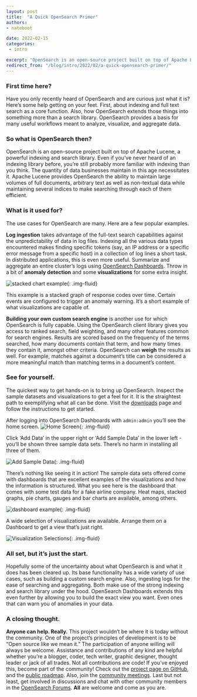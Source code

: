 ```yaml
---
layout: post
title:  "A Quick OpenSearch Primer"
authors:
- nateboot

date: 2022-02-15
categories:
 - intro

excerpt: "OpenSearch is an open-source project built on top of Apache Lucene, a powerful indexing and search library.  Even if you’ve never heard of an indexing library before, you’re still probably more familiar with indexing than you think. "
redirect_from: "/blog/intro/2022/02/a-quick-opensearch-primer/"
---
```


### First time here?

Have you only recently heard of OpenSearch and are curious just what it is? Here’s some help getting on your feet. First, about indexing and full text search as a core function. Also, how OpenSearch extends those things into something more than a search library. OpenSearch provides a basis for many useful workflows meant to analyze, visualize, and aggregate data. 

### So what is OpenSearch then? 

OpenSearch is an open-source project built on top of Apache Lucene, a powerful indexing and search library.  Even if you’ve never heard of an indexing library before, you’re still probably more familiar with indexing than you think. The quantity of data businesses maintain in this age necessitates it.  Apache Lucene provides OpenSearch the ability to maintain large volumes of full documents, arbitrary text as well as non-textual data while maintaining several indices to make searching through each of them efficient.  

### What is it used for?

The use cases for OpenSearch are many. Here are a few popular examples. 

**Log ingestion** takes advantage of the full-text search capabilities against the unpredictability of data in log files. Indexing all the various data types encountered makes finding specific tokens (say, an IP address or a specific error message from a specific host) in a collection of log lines a short task. In distributed applications, this is even more useful. Summarize and aggregate an entire cluster’s logs using [OpenSearch Dashboards](https://github.com/opensearch-project/OpenSearch-Dashboards/blob/main/README.md). Throw in a bit of **anomaly detection** and some **visualizations** for some extra insight.

![stacked chart example](/assets/media/blog-images/2022-02-15-a-quick-opensearch-primer/stacked-chart.png){: .img-fluid}

This example is a stacked graph of response codes over time. Certain events are configured to trigger an anomaly warning. It’s a short example of what visualizations are capable of.

**Building your own custom search engine** is another use for which OpenSearch is fully capable.  Using the OpenSearch client library gives you access to ranked search, field weighting, and many other features common for search engines.  Results are scored based on the frequency of the terms searched, how many documents contain that term, and how many times they contain it, amongst other criteria. OpenSearch can **weigh** the results as well. For example, matches against a document’s title can be considered a more meaningful match than matching terms in a document’s content. 


### See for yourself.

The quickest way to get hands-on is to bring up OpenSearch.  Inspect the sample datasets and visualizations to get a feel for it. It is the straightest path to exemplifying what all can be done.  Visit the [downloads](https://opensearch.org/downloads.html) page and follow the instructions to get started. 

After logging into OpenSearch Dashboards with `admin:admin` you’ll see the home screen.  ![Home Screen](/assets/media/blog-images/2022-02-15-a-quick-opensearch-primer/home.png){: .img-fluid}



Click ‘Add Data’ in the upper right or ‘Add Sample Data’ in the lower left - you’ll be shown three sample data sets. There’s no harm in installing all three of them.

![Add Sample Data](/assets/media/blog-images/2022-02-15-a-quick-opensearch-primer/add-sample-data.png){: .img-fluid}




There’s nothing like seeing it in action! The sample data sets offered come with dashboards that are excellent examples of the visualizations and how the information is structured. What you see here is the dashboard that comes with some test data for a fake airline company.  Heat maps, stacked graphs, pie charts, gauges and bar charts are available, among others. 

![dashboard example](/assets/media/blog-images/2022-02-15-a-quick-opensearch-primer/dashboard-sample.png){: .img-fluid}




A wide selection of visualizations are available.  Arrange them on a Dashboard to get a view that’s just right.


![Visualization Selections](/assets/media/blog-images/2022-02-15-a-quick-opensearch-primer/viz-types.png){: .img-fluid}







### All set, but it’s just the start. 

Hopefully some of the uncertainty about what OpenSearch is and what it does has been cleared up. Its base functionality  has a wide variety of use cases, such as building a custom search engine.  Also, ingesting logs for the ease of searching and aggregating. Both make use of the strong indexing and search library under the hood. OpenSearch Dashboards extends this even further by allowing you to build the exact view you want.  Even ones that can warn you of anomalies in your data. 

### A closing thought.

**Anyone can help. Really.** This project wouldn’t be where it is today without the community. One of the project’s principles of development is to be “Open source like we mean it.” The participation of anyone willing will always be welcome. Assistance and contributions of any kind are helpful whether you’re a blogger, coder, tech writer, graphic designer, thought leader or jack of all trades. Not all contributions are code!  If you’ve enjoyed this, become part of the community! Check out the [project page on GitHub](https://github.com/opensearch-project), and the [public roadmap](https://github.com/orgs/opensearch-project/projects/220). Also, join the [community meetings](https://opensearch.org/events/). Last but not least, get involved in discussions and chat with other community members in the [OpenSearch Forums](https://discuss.opendistrocommunity.dev/). **All** are welcome and come as you are. 




